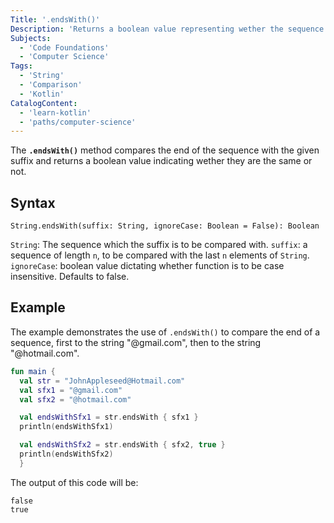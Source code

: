 ```yaml
---
Title: '.endsWith()'
Description: 'Returns a boolean value representing wether the sequence ends with the specified suffix.' 
Subjects: 
  - 'Code Foundations'
  - 'Computer Science'
Tags: 
  - 'String'
  - 'Comparison'
  - 'Kotlin'
CatalogContent:
  - 'learn-kotlin'
  - 'paths/computer-science'
---
```


The **`.endsWith()`** method compares the end of the sequence with the given suffix and returns a boolean value indicating wether they are the same or not.

## Syntax

```pseudo
String.endsWith(suffix: String, ignoreCase: Boolean = False): Boolean
```

`String`: The sequence which the suffix is to be compared with.
`suffix`: a sequence of length `n`, to be compared with the last `n` elements of `String`.
`ignoreCase`: boolean value dictating whether function is to be case insensitive. Defaults to false.

## Example


The example demonstrates the use of `.endsWith()` to compare the end of a sequence, first to the string "@gmail.com", then to the string "@hotmail.com".

```kotlin
fun main {
  val str = "JohnAppleseed@Hotmail.com"
  val sfx1 = "@gmail.com"
  val sfx2 = "@hotmail.com"

  val endsWithSfx1 = str.endsWith { sfx1 }
  println(endsWithSfx1)

  val endsWithSfx2 = str.endsWith { sfx2, true }
  println(endsWithSfx2)
  }
```

The output of this code will be:

```shell
false
true
```
